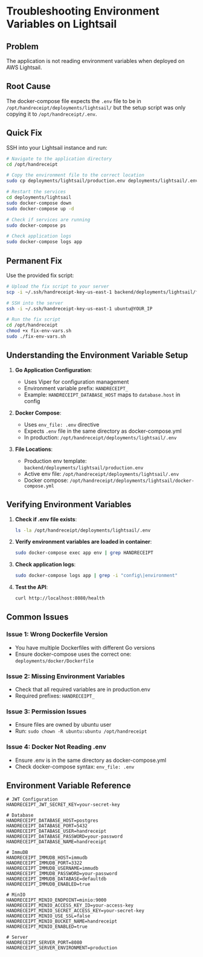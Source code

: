 # Troubleshooting Environment Variables on Lightsail

## Problem
The application is not reading environment variables when deployed on AWS Lightsail.

## Root Cause
The docker-compose file expects the `.env` file to be in `/opt/handreceipt/deployments/lightsail/` but the setup script was only copying it to `/opt/handreceipt/.env`.

## Quick Fix

SSH into your Lightsail instance and run:

```bash
# Navigate to the application directory
cd /opt/handreceipt

# Copy the environment file to the correct location
sudo cp deployments/lightsail/production.env deployments/lightsail/.env

# Restart the services
cd deployments/lightsail
sudo docker-compose down
sudo docker-compose up -d

# Check if services are running
sudo docker-compose ps

# Check application logs
sudo docker-compose logs app
```

## Permanent Fix

Use the provided fix script:

```bash
# Upload the fix script to your server
scp -i ~/.ssh/handreceipt-key-us-east-1 backend/deployments/lightsail/fix-env-vars.sh ubuntu@YOUR_IP:/opt/handreceipt/

# SSH into the server
ssh -i ~/.ssh/handreceipt-key-us-east-1 ubuntu@YOUR_IP

# Run the fix script
cd /opt/handreceipt
chmod +x fix-env-vars.sh
sudo ./fix-env-vars.sh
```

## Understanding the Environment Variable Setup

1. **Go Application Configuration**:
   - Uses Viper for configuration management
   - Environment variable prefix: `HANDRECEIPT_`
   - Example: `HANDRECEIPT_DATABASE_HOST` maps to `database.host` in config

2. **Docker Compose**:
   - Uses `env_file: .env` directive
   - Expects `.env` file in the same directory as docker-compose.yml
   - In production: `/opt/handreceipt/deployments/lightsail/.env`

3. **File Locations**:
   - Production env template: `backend/deployments/lightsail/production.env`
   - Active env file: `/opt/handreceipt/deployments/lightsail/.env`
   - Docker compose: `/opt/handreceipt/deployments/lightsail/docker-compose.yml`

## Verifying Environment Variables

1. **Check if .env file exists**:
   ```bash
   ls -la /opt/handreceipt/deployments/lightsail/.env
   ```

2. **Verify environment variables are loaded in container**:
   ```bash
   sudo docker-compose exec app env | grep HANDRECEIPT
   ```

3. **Check application logs**:
   ```bash
   sudo docker-compose logs app | grep -i "config\|environment"
   ```

4. **Test the API**:
   ```bash
   curl http://localhost:8080/health
   ```

## Common Issues

### Issue 1: Wrong Dockerfile Version
- You have multiple Dockerfiles with different Go versions
- Ensure docker-compose uses the correct one: `deployments/docker/Dockerfile`

### Issue 2: Missing Environment Variables
- Check that all required variables are in production.env
- Required prefixes: `HANDRECEIPT_`

### Issue 3: Permission Issues
- Ensure files are owned by ubuntu user
- Run: `sudo chown -R ubuntu:ubuntu /opt/handreceipt`

### Issue 4: Docker Not Reading .env
- Ensure .env is in the same directory as docker-compose.yml
- Check docker-compose syntax: `env_file: .env`

## Environment Variable Reference

```env
# JWT Configuration
HANDRECEIPT_JWT_SECRET_KEY=your-secret-key

# Database
HANDRECEIPT_DATABASE_HOST=postgres
HANDRECEIPT_DATABASE_PORT=5432
HANDRECEIPT_DATABASE_USER=handreceipt
HANDRECEIPT_DATABASE_PASSWORD=your-password
HANDRECEIPT_DATABASE_NAME=handreceipt

# ImmuDB
HANDRECEIPT_IMMUDB_HOST=immudb
HANDRECEIPT_IMMUDB_PORT=3322
HANDRECEIPT_IMMUDB_USERNAME=immudb
HANDRECEIPT_IMMUDB_PASSWORD=your-password
HANDRECEIPT_IMMUDB_DATABASE=defaultdb
HANDRECEIPT_IMMUDB_ENABLED=true

# MinIO
HANDRECEIPT_MINIO_ENDPOINT=minio:9000
HANDRECEIPT_MINIO_ACCESS_KEY_ID=your-access-key
HANDRECEIPT_MINIO_SECRET_ACCESS_KEY=your-secret-key
HANDRECEIPT_MINIO_USE_SSL=false
HANDRECEIPT_MINIO_BUCKET_NAME=handreceipt
HANDRECEIPT_MINIO_ENABLED=true

# Server
HANDRECEIPT_SERVER_PORT=8080
HANDRECEIPT_SERVER_ENVIRONMENT=production
``` 